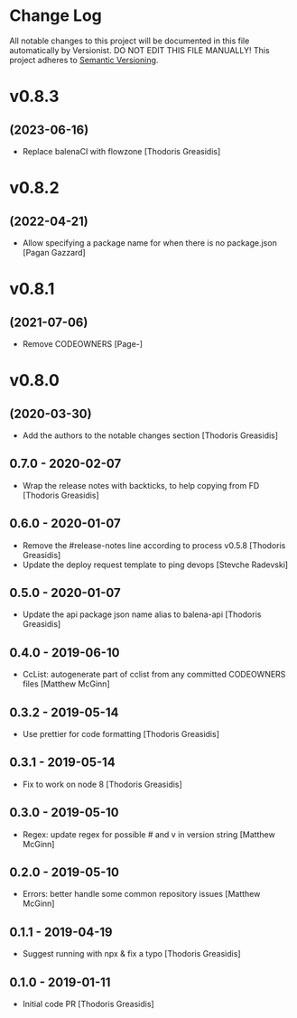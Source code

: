 # Change Log

All notable changes to this project will be documented in this file
automatically by Versionist. DO NOT EDIT THIS FILE MANUALLY!
This project adheres to [Semantic Versioning](http://semver.org/).

# v0.8.3
## (2023-06-16)

* Replace balenaCI with flowzone [Thodoris Greasidis]

# v0.8.2
## (2022-04-21)

* Allow specifying a package name for when there is no package.json [Pagan Gazzard]

# v0.8.1
## (2021-07-06)

* Remove CODEOWNERS [Page-]

# v0.8.0
## (2020-03-30)

* Add the authors to the notable changes section [Thodoris Greasidis]

## 0.7.0 - 2020-02-07

* Wrap the release notes with backticks, to help copying from FD [Thodoris Greasidis]

## 0.6.0 - 2020-01-07

* Remove the #release-notes line according to process v0.5.8 [Thodoris Greasidis]
* Update the deploy request template to ping devops [Stevche Radevski]

## 0.5.0 - 2020-01-07

* Update the api package json name alias to balena-api [Thodoris Greasidis]

## 0.4.0 - 2019-06-10

* CcList: autogenerate part of cclist from any committed CODEOWNERS files [Matthew McGinn]

## 0.3.2 - 2019-05-14

* Use prettier for code formatting [Thodoris Greasidis]

## 0.3.1 - 2019-05-14

* Fix to work on node 8 [Thodoris Greasidis]

## 0.3.0 - 2019-05-10

* Regex: update regex for possible # and v in version string [Matthew McGinn]

## 0.2.0 - 2019-05-10

* Errors: better handle some common repository issues [Matthew McGinn]

## 0.1.1 - 2019-04-19

* Suggest running with npx & fix a typo [Thodoris Greasidis]

## 0.1.0 - 2019-01-11

* Initial code PR [Thodoris Greasidis]
